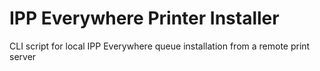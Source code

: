 # IPP Everywhere Printer Installer
CLI script for local IPP Everywhere queue installation from a remote print server

